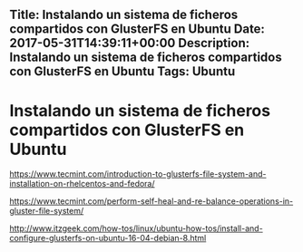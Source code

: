 Title: Instalando un sistema de ficheros compartidos con GlusterFS en Ubuntu
Date: 2017-05-31T14:39:11+00:00
Description: Instalando un sistema de ficheros compartidos con GlusterFS en Ubuntu
Tags: Ubuntu
---
# Instalando un sistema de ficheros compartidos con GlusterFS en Ubuntu

https://www.tecmint.com/introduction-to-glusterfs-file-system-and-installation-on-rhelcentos-and-fedora/

https://www.tecmint.com/perform-self-heal-and-re-balance-operations-in-gluster-file-system/

http://www.itzgeek.com/how-tos/linux/ubuntu-how-tos/install-and-configure-glusterfs-on-ubuntu-16-04-debian-8.html